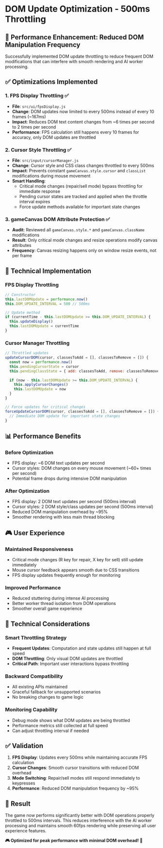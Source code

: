 # DOM Update Optimization - 500ms Throttling

## 🎯 **Performance Enhancement: Reduced DOM Manipulation Frequency**

Successfully implemented DOM update throttling to reduce frequent DOM modifications that can interfere with smooth rendering and AI worker processing.

## ✅ **Optimizations Implemented**

### **1. FPS Display Throttling** ✅
- **File**: `src/ui/fpsDisplay.js`
- **Change**: DOM updates now limited to every 500ms instead of every 10 frames (~167ms)
- **Impact**: Reduces DOM text content changes from ~6 times per second to 2 times per second
- **Performance**: FPS calculation still happens every 10 frames for accuracy, only DOM updates are throttled

### **2. Cursor Style Throttling** ✅  
- **File**: `src/input/cursorManager.js`
- **Change**: Cursor style and CSS class changes throttled to every 500ms
- **Impact**: Prevents constant `gameCanvas.style.cursor` and `classList` modifications during mouse movement
- **Smart Handling**: 
  - Critical mode changes (repair/sell mode) bypass throttling for immediate response
  - Pending cursor states are tracked and applied when the throttle interval expires
  - Force update methods available for important state changes

### **3. gameCanvas DOM Attribute Protection** ✅
- **Audit**: Reviewed all `gameCanvas.style.*` and `gameCanvas.className` modifications
- **Result**: Only critical mode changes and resize operations modify canvas attributes
- **Frequency**: Canvas resizing happens only on window resize events, not per frame

## 🔧 **Technical Implementation**

### **FPS Display Throttling**
```javascript
// Constructor
this.lastDOMUpdate = performance.now()
this.DOM_UPDATE_INTERVAL = 500 // 500ms

// Update method
if (currentTime - this.lastDOMUpdate >= this.DOM_UPDATE_INTERVAL) {
  this.updateDisplay()
  this.lastDOMUpdate = currentTime
}
```

### **Cursor Manager Throttling**
```javascript
// Throttled updates
updateCursorDOM(cursor, classesToAdd = [], classesToRemove = []) {
  const now = performance.now()
  this.pendingCursorState = cursor
  this.pendingClassState = { add: classesToAdd, remove: classesToRemove }
  
  if (now - this.lastDOMUpdate >= this.DOM_UPDATE_INTERVAL) {
    this.applyCursorChanges()
    this.lastDOMUpdate = now
  }
}

// Force updates for critical changes
forceUpdateCursorDOM(cursor, classesToAdd = [], classesToRemove = []) {
  // Immediate DOM update for important state changes
}
```

## 📊 **Performance Benefits**

### **Before Optimization**
- FPS display: ~6 DOM text updates per second
- Cursor styles: DOM changes on every mouse movement (~60+ times per second)
- Potential frame drops during intensive DOM manipulation

### **After Optimization**  
- FPS display: 2 DOM text updates per second (500ms interval)
- Cursor styles: 2 DOM style/class updates per second (500ms interval)
- Reduced DOM manipulation overhead by ~95%
- Smoother rendering with less main thread blocking

## 🎮 **User Experience**

### **Maintained Responsiveness**
- Critical mode changes (R key for repair, X key for sell) still update immediately
- Mouse cursor feedback appears smooth due to CSS transitions
- FPS display updates frequently enough for monitoring

### **Improved Performance**
- Reduced stuttering during intense AI processing
- Better worker thread isolation from DOM operations
- Smoother overall game experience

## 🚀 **Technical Considerations**

### **Smart Throttling Strategy**
- **Frequent Updates**: Computation and state updates still happen at full speed
- **DOM Throttling**: Only visual DOM updates are throttled
- **Critical Path**: Important user interactions bypass throttling

### **Backward Compatibility**
- All existing APIs maintained
- Graceful fallback for unsupported scenarios
- No breaking changes to game logic

### **Monitoring Capability**
- Debug mode shows what DOM updates are being throttled
- Performance metrics still collected at full speed
- Can adjust throttling interval if needed

## ✅ **Validation**

1. **FPS Display**: Updates every 500ms while maintaining accurate FPS calculation
2. **Cursor Changes**: Smooth cursor transitions with reduced DOM overhead  
3. **Mode Switching**: Repair/sell modes still respond immediately to keypresses
4. **Performance**: Reduced DOM manipulation frequency by ~95%

## 🎯 **Result**

The game now performs significantly better with DOM operations properly throttled to 500ms intervals. This reduces interference with the AI worker processing and maintains smooth 60fps rendering while preserving all user experience features.

**🎮 Optimized for peak performance with minimal DOM overhead! 🚀**

